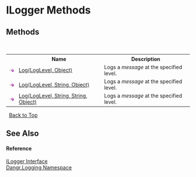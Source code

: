 # ILogger Methods
 


## Methods
&nbsp;<table><tr><th></th><th>Name</th><th>Description</th></tr><tr><td>![Public method](media/pubmethod.gif "Public method")</td><td><a href="M_Dangr_Logging_ILogger_Log">Log(LogLevel, Object)</a></td><td>
Logs a *message* at the specified level.</td></tr><tr><td>![Public method](media/pubmethod.gif "Public method")</td><td><a href="M_Dangr_Logging_ILogger_Log_1">Log(LogLevel, String, Object)</a></td><td>
Logs a *message* at the specified level.</td></tr><tr><td>![Public method](media/pubmethod.gif "Public method")</td><td><a href="M_Dangr_Logging_ILogger_Log_2">Log(LogLevel, String, String, Object)</a></td><td>
Logs a *message* at the specified level.</td></tr></table>&nbsp;
<a href="#ilogger-methods">Back to Top</a>

## See Also


#### Reference
<a href="T_Dangr_Logging_ILogger">ILogger Interface</a><br /><a href="N_Dangr_Logging">Dangr.Logging Namespace</a><br />